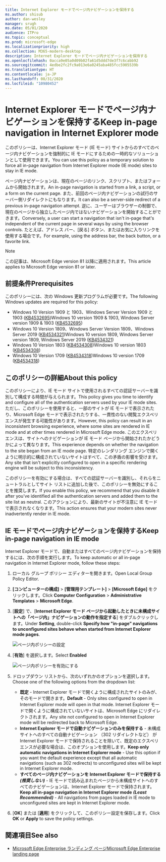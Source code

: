 ```yaml
---
title: Internet Explorer モードでページ内ナビゲーションを保持する
ms.author: shisub
author: dan-wesley
manager: srugh
ms.date: 05/01/2020
audience: ITPro
ms.topic: conceptual
ms.prod: microsoft-edge
ms.localizationpriority: high
ms.collection: M365-modern-desktop
description: Internet Explorer モードでページ内ナビゲーションを保持する
ms.openlocfilehash: 0acca9e05a0d09b02fa61d5ddd7de3f7c6cabb92
ms.sourcegitcommit: 4edbe2fc2fc9a013e6a0245aba485fcc5905539b
ms.translationtype: HT
ms.contentlocale: ja-JP
ms.lasthandoff: 08/31/2020
ms.locfileid: "10980452"
---
```

# <span data-ttu-id="6e80b-103">Internet Explorer モードでページ内ナビゲーションを保持する</span><span class="sxs-lookup"><span data-stu-id="6e80b-103">Keep in-page navigation in Internet Explorer mode</span></span>

<span data-ttu-id="6e80b-104">このポリシーは、Internet Explorer モード (IE モード) サイトからのすべてのページ内ナビゲーションを強制的に IE モードにするための一時的なソリューションとして使用できます。</span><span class="sxs-lookup"><span data-stu-id="6e80b-104">You can use this policy as a temporary solution to force all in-page navigation from Internet Explorer mode (IE mode) sites to stay in IE mode.</span></span>

<span data-ttu-id="6e80b-105">ページ内ナビゲーションは、現在のページのリンク、スクリプト、またはフォームから開始されます。</span><span class="sxs-lookup"><span data-stu-id="6e80b-105">An in-page navigation is started from a link, a script, or a form on the current page.</span></span> <span data-ttu-id="6e80b-106">また、前回のページ内ナビゲーションの試行のサーバー側リダイレクトにもなります。</span><span class="sxs-lookup"><span data-stu-id="6e80b-106">It can also be a server-side redirect of a previous in-page navigation attempt.</span></span> <span data-ttu-id="6e80b-107">逆に、ユーザーはブラウザーの制御で、現在のページから独立したページ内ではないナビゲーションを開始することができます。</span><span class="sxs-lookup"><span data-stu-id="6e80b-107">Conversely, a user can start a navigation that isn't in-page that's independent of the current page in several ways by using the browser controls.</span></span> <span data-ttu-id="6e80b-108">たとえば、アドレス バー、[戻る] ボタン、またはお気に入りリンクを使用する場合です。</span><span class="sxs-lookup"><span data-stu-id="6e80b-108">For example, using the address bar, the back button, or a favorite link.</span></span>

>[!NOTE]
><span data-ttu-id="6e80b-109">この記事は、Microsoft Edge version 81 以降に適用されます。</span><span class="sxs-lookup"><span data-stu-id="6e80b-109">This article applies to Microsoft Edge version 81 or later.</span></span>

## <span data-ttu-id="6e80b-110">前提条件</span><span class="sxs-lookup"><span data-stu-id="6e80b-110">Prerequisites</span></span>

<span data-ttu-id="6e80b-111">このポリシーには、次の Windows 更新プログラムが必要です。</span><span class="sxs-lookup"><span data-stu-id="6e80b-111">The following Windows updates are required for this policy:</span></span>

- <span data-ttu-id="6e80b-112">Windows 10 Version 1909 と 1903、Windows Server Version 1909 と 1903 ([KB4532695](https://support.microsoft.com/help/4532695))</span><span class="sxs-lookup"><span data-stu-id="6e80b-112">Windows 10 version 1909 & 1903, Windows Server version 1909 & 1903  ([KB4532695](https://support.microsoft.com/help/4532695))</span></span>
- <span data-ttu-id="6e80b-113">Windows 10 Version 1809、Windows Server Version 1809、Windows Server 2019 ([KB4534321](https://support.microsoft.com/help/4534321))</span><span class="sxs-lookup"><span data-stu-id="6e80b-113">Windows 10 version 1809, Windows Server version 1809, Windows Server 2019 ([KB4534321](https://support.microsoft.com/help/4534321))</span></span>
- <span data-ttu-id="6e80b-114">Windows 10 Version 1803 ([KB4534308](https://support.microsoft.com/help/4534308))</span><span class="sxs-lookup"><span data-stu-id="6e80b-114">Windows 10 version 1803 ([KB4534308](https://support.microsoft.com/help/4534308))</span></span>
- <span data-ttu-id="6e80b-115">Windows 10 Version 1709 ([KB4534318](https://support.microsoft.com/help/4534318))</span><span class="sxs-lookup"><span data-stu-id="6e80b-115">Windows 10 version 1709 ([KB4534318](https://support.microsoft.com/help/4534318))</span></span>


## <span data-ttu-id="6e80b-116">このポリシーの詳細</span><span class="sxs-lookup"><span data-stu-id="6e80b-116">About this policy</span></span>

<span data-ttu-id="6e80b-117">このポリシーにより、IE モード サイトで使用されるすべての認証サーバーを識別して構成する時間が与えられます。</span><span class="sxs-lookup"><span data-stu-id="6e80b-117">This policy gives you time to identify and configure all of the authentication servers used by your IE mode sites.</span></span> <span data-ttu-id="6e80b-118">ただし、このポリシーを使用すると、一部のサイトが IE モードで表示されたり、Microsoft Edge モードで表示されたりする、一貫性のない閲覧エクスペリエンスが発生する可能性があります。</span><span class="sxs-lookup"><span data-stu-id="6e80b-118">However, this policy can result in an inconsistent browsing experience, where some sites are rendered in IE mode and at other times rendered in Microsoft Edge mode.</span></span> <span data-ttu-id="6e80b-119">このエクスペリエンスは、サイトへのナビゲーションが IE モード ページから開始されたかどうかによって異なります。</span><span class="sxs-lookup"><span data-stu-id="6e80b-119">This experience depends on whether the navigation to the site began from an IE mode page.</span></span> <span data-ttu-id="6e80b-120">特定のレンダリング エンジンで開くように明示的に構成されていないサイトはすべて、この矛盾の影響を受けます。</span><span class="sxs-lookup"><span data-stu-id="6e80b-120">Any site that isn't explicitly configured to open in a specific rendering engine will be subject to this inconsistency.</span></span>

<span data-ttu-id="6e80b-121">このポリシーを有効にする場合は、すべての認証サーバーを識別し、それらをニュートラルとしてサイト リストに追加した後で、このポリシーを無効にすることを推奨します。</span><span class="sxs-lookup"><span data-stu-id="6e80b-121">If you enable this policy, we recommend that you disable it after you've identified all the authentication servers and added them to the site list as neutral.</span></span> <span data-ttu-id="6e80b-122">このアクションにより、最新のサイトが不注意に IE モードで表示されなくなります。</span><span class="sxs-lookup"><span data-stu-id="6e80b-122">This action ensures that your modern sites never inadvertently render in IE mode.</span></span>

## <span data-ttu-id="6e80b-123">IE モードでページ内ナビゲーションを保持する</span><span class="sxs-lookup"><span data-stu-id="6e80b-123">Keep in-page navigation in IE mode</span></span>

<span data-ttu-id="6e80b-124">Internet Explorer モードで、自動またはすべてのページ内ナビゲーションを保持するには、次の手順を実行します。</span><span class="sxs-lookup"><span data-stu-id="6e80b-124">To keep automatic or all in-page navigation in Internet Explorer mode, follow these steps:</span></span>

1. <span data-ttu-id="6e80b-125">ローカル グループ ポリシー エディターを開きます。</span><span class="sxs-lookup"><span data-stu-id="6e80b-125">Open Local Group Policy Editor.</span></span>
2. <span data-ttu-id="6e80b-126">**[コンピューターの構成]** > **[管理用テンプレート]** > **[Microsoft Edge]** をクリックします。</span><span class="sxs-lookup"><span data-stu-id="6e80b-126">Click **Computer Configuration** > **Administrative Templates** > **Microsoft Edge**.</span></span>
3. <span data-ttu-id="6e80b-127">[**設定**] で、[**Internet Explorer モード ページから起動したときに未構成サイトへの「ページ内」ナビゲーションの動作を指定する**] をダブルクリックします。</span><span class="sxs-lookup"><span data-stu-id="6e80b-127">Under **Setting**, double-click **Specify how "in-page" navigations to unconfigured sites behave when started from Internet Explorer mode pages**.</span></span>

   ![ページ内ポリシーの設定](media/edge-learnmore-inpage-nav/learnmore-in-page-nav-settings.png)

4. <span data-ttu-id="6e80b-129">[**有効**] を選択します。</span><span class="sxs-lookup"><span data-stu-id="6e80b-129">Select **Enabled**</span></span> 

   ![ページ内ポリシーを有効にする](media/edge-learnmore-inpage-nav/learnmore-in-page-nav-enable.png)

5. <span data-ttu-id="6e80b-131">ドロップダウン リストから、次のいずれかのオプションを選択します。</span><span class="sxs-lookup"><span data-stu-id="6e80b-131">Choose one of the following options from the dropdown list:</span></span>

   - <span data-ttu-id="6e80b-132">**既定** - Internet Explorer モードで開くように構成されたサイトのみが、そのモードで開きます。</span><span class="sxs-lookup"><span data-stu-id="6e80b-132">**Default** - Only sites configured to open in Internet Explorer mode will open in that mode.</span></span> <span data-ttu-id="6e80b-133">Internet Explorer モードで開くように構成されていないサイトは、Microsoft Edge にリダイレクトされます。</span><span class="sxs-lookup"><span data-stu-id="6e80b-133">Any site not configured to open in Internet Explorer mode will be redirected back to Microsoft Edge.</span></span>
   - <span data-ttu-id="6e80b-134">**Internet Explorer モードで自動ナビゲーションのみを保持する** - 未構成サイトへのすべての自動ナビゲーション （302 リダイレクトなど） が Internet Explorer モードで保持されることを除いて、既定のエクスペリエンスが必要な場合は、このオプションを使用します。</span><span class="sxs-lookup"><span data-stu-id="6e80b-134">**Keep only automatic navigations in Internet Explorer mode** - Use this option if you want the default experience except that all automatic navigations (such as 302 redirects) to unconfigured sites will be kept in Internet Explorer mode.</span></span>
   - <span data-ttu-id="6e80b-135">**すべてのページ内ナビゲーションを Internet Explorer モードで保持する** ***(推奨しない)*** - IE モードで読み込まれたページから未構成サイトへのすべてのナビゲーションは、Internet Explorer モードで保持されます。</span><span class="sxs-lookup"><span data-stu-id="6e80b-135">**Keep all in-page navigation in Internet Explorer mode** ***(Least Recommended)*** - All navigations from pages loaded in IE mode to unconfigured sites are kept in Internet Explorer mode.</span></span>

6. <span data-ttu-id="6e80b-136">[**OK**] または [**適用**] をクリックして、このポリシー設定を保存します。</span><span class="sxs-lookup"><span data-stu-id="6e80b-136">Click **OK** or **Apply** to save the policy settings.</span></span>

## <span data-ttu-id="6e80b-137">関連項目</span><span class="sxs-lookup"><span data-stu-id="6e80b-137">See also</span></span>

- [<span data-ttu-id="6e80b-138">Microsoft Edge Enterprise ランディング ページ</span><span class="sxs-lookup"><span data-stu-id="6e80b-138">Microsoft Edge Enterprise landing page</span></span>](https://aka.ms/EdgeEnterprise)
